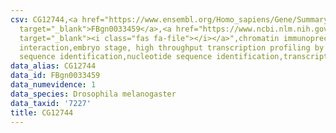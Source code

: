 ```yaml
---
csv: CG12744,<a href="https://www.ensembl.org/Homo_sapiens/Gene/Summary?db=core;g=FBgn0033459"
  target="_blank">FBgn0033459</a>,<a href="https://www.ncbi.nlm.nih.gov/pubmed/15998452"
  target="_blank"><i class="fas fa-file"></i></a>",chromatin immunoprecipitation assay,direct
  interaction,embryo stage, high throughput transcription profiling by microarray,nucleotide
  sequence identification,nucleotide sequence identification,transcriptional regulation,
data_alias: CG12744
data_id: FBgn0033459
data_numevidence: 1
data_species: Drosophila melanogaster
data_taxid: '7227'
title: CG12744
---
```

